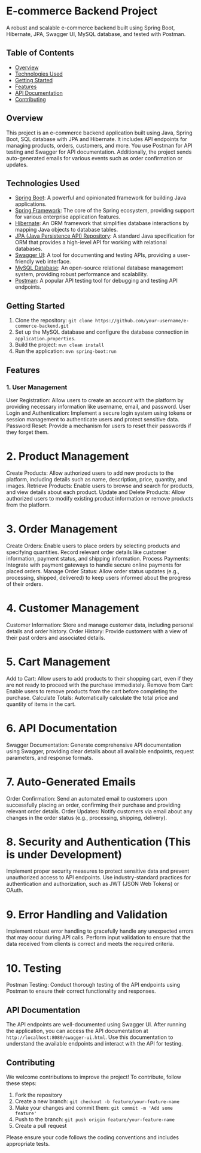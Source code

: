 
# E-commerce Backend Project


A robust and scalable e-commerce backend built using Spring Boot, Hibernate, JPA, Swagger UI, MySQL database, and tested with Postman.

## Table of Contents

- [Overview](#overview)
- [Technologies Used](#technologies-used)
- [Getting Started](#getting-started)
- [Features](#features)
- [API Documentation](#api-documentation)
- [Contributing](#contributing)


## Overview

 This project is an e-commerce backend application built using Java, Spring Boot, SQL database with JPA and Hibernate. It includes API endpoints for managing products, orders, customers, and more. You use Postman for API testing and Swagger for API documentation. Additionally, the project sends auto-generated emails for various events such as order confirmation or updates.

## Technologies Used

- [Spring Boot](https://spring.io/projects/spring-boot): A powerful and opinionated framework for building Java applications.
- [Spring Framework](https://spring.io/projects/spring-framework): The core of the Spring ecosystem, providing support for various enterprise application features.
- [Hibernate](https://hibernate.org/): An ORM framework that simplifies database interactions by mapping Java objects to database tables.
- [JPA (Java Persistence API) Repository](https://www.oracle.com/java/technologies/persistence-jsp.html): A standard Java specification for ORM that provides a high-level API for working with relational databases.
- [Swagger UI](https://swagger.io/tools/swagger-ui/): A tool for documenting and testing APIs, providing a user-friendly web interface.
- [MySQL Database](https://www.mysql.com/): An open-source relational database management system, providing robust performance and scalability.
- [Postman](https://www.postman.com/): A popular API testing tool for debugging and testing API endpoints.

## Getting Started

1. Clone the repository: `git clone https://github.com/your-username/e-commerce-backend.git`
2. Set up the MySQL database and configure the database connection in `application.properties`.
3. Build the project: `mvn clean install`
4. Run the application: `mvn spring-boot:run`

## Features
### 1. User Management
User Registration: Allow users to create an account with the platform by providing necessary information like username, email, and password.
User Login and Authentication: Implement a secure login system using tokens or session management to authenticate users and protect sensitive data.
Password Reset: Provide a mechanism for users to reset their passwords if they forget them.
# 2. Product Management
Create Products: Allow authorized users to add new products to the platform, including details such as name, description, price, quantity, and images.
Retrieve Products: Enable users to browse and search for products, and view details about each product.
Update and Delete Products: Allow authorized users to modify existing product information or remove products from the platform.
# 3. Order Management
Create Orders: Enable users to place orders by selecting products and specifying quantities. Record relevant order details like customer information, payment status, and shipping information.
Process Payments: Integrate with payment gateways to handle secure online payments for placed orders.
Manage Order Status: Allow order status updates (e.g., processing, shipped, delivered) to keep users informed about the progress of their orders.
# 4. Customer Management
Customer Information: Store and manage customer data, including personal details and order history.
Order History: Provide customers with a view of their past orders and associated details.
# 5. Cart Management
Add to Cart: Allow users to add products to their shopping cart, even if they are not ready to proceed with the purchase immediately.
Remove from Cart: Enable users to remove products from the cart before completing the purchase.
Calculate Totals: Automatically calculate the total price and quantity of items in the cart.
# 6. API Documentation
Swagger Documentation: Generate comprehensive API documentation using Swagger, providing clear details about all available endpoints, request parameters, and response formats.
# 7. Auto-Generated Emails
Order Confirmation: Send an automated email to customers upon successfully placing an order, confirming their purchase and providing relevant order details.
Order Updates: Notify customers via email about any changes in the order status (e.g., processing, shipping, delivery).
# 8. Security and Authentication (This is under Development)
Implement proper security measures to protect sensitive data and prevent unauthorized access to API endpoints.
Use industry-standard practices for authentication and authorization, such as JWT (JSON Web Tokens) or OAuth.
# 9. Error Handling and Validation
Implement robust error handling to gracefully handle any unexpected errors that may occur during API calls.
Perform input validation to ensure that the data received from clients is correct and meets the required criteria.
# 10. Testing
Postman Testing: Conduct thorough testing of the API endpoints using Postman to ensure their correct functionality and responses.

## API Documentation

The API endpoints are well-documented using Swagger UI. After running the application, you can access the API documentation at `http://localhost:8080/swagger-ui.html`. Use this documentation to understand the available endpoints and interact with the API for testing.

## Contributing

We welcome contributions to improve the project! To contribute, follow these steps:

1. Fork the repository
2. Create a new branch: `git checkout -b feature/your-feature-name`
3. Make your changes and commit them: `git commit -m 'Add some feature'`
4. Push to the branch: `git push origin feature/your-feature-name`
5. Create a pull request

Please ensure your code follows the coding conventions and includes appropriate tests.


